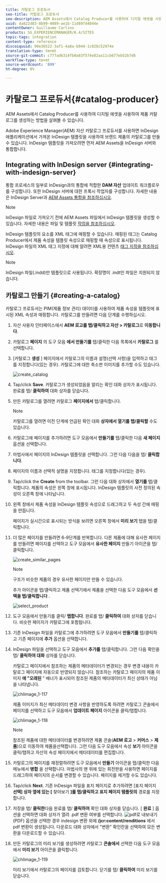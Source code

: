 ```yaml
---
title: 카탈로그 프로듀서
seo-title: 카탈로그 프로듀서
seo-description: AEM Assets에서 Catalog Producer를 사용하여 디지털 에셋을 사용하여 제품 카탈로그를 생성하는 방법을 살펴볼 수 있습니다.
uuid: da822d83-8b99-4089-ae1b-11d897d4044e
contentOwner: Guillaume Carlino
products: SG_EXPERIENCEMANAGER/6.4/SITES
topic-tags: integration
content-type: reference
discoiquuid: 90e36522-3af1-4a8a-b044-1c828c52974e
translation-type: tm+mt
source-git-commit: c777ad6314fb0a83f574e82aa11cb677eb52b7d6
workflow-type: tm+mt
source-wordcount: '899'
ht-degree: 0%

---
```



# 카탈로그 프로듀서{#catalog-producer}

AEM Assets에서 Catalog Producer를 사용하여 디지털 에셋을 사용하여 제품 카탈로그를 생성하는 방법을 살펴볼 수 있습니다.

Adobe Experience Manager(AEM) 자산 카탈로그 프로듀서를 사용하면 InDesign 애플리케이션에서 가져온 InDesign 템플릿을 사용하여 브랜드 제품의 카탈로그를 만들 수 있습니다. InDesign 템플릿을 가져오려면 먼저 AEM Assets을 InDesign 서버와 통합합니다.

## Integrating with InDesign server {#integrating-with-indesign-server}

통합 프로세스의 일부로 InDesign과의 통합에 적합한 **DAM 자산** 업데이트 워크플로우를 구성합니다. 또한 InDesign 서버에 대한 프록시 작업자를 구성합니다. 자세한 내용은 InDesign Server과 [AEM Assets 통합을 참조하십시오](/help/assets/indesign.md).

>[!NOTE]
>
>InDesign 파일로 가져오기 전에 AEM Assets 파일에서 InDesign 템플릿을 생성할 수 있습니다. 자세한 내용은 파일 및 템플릿 [작업을 참조하십시오](https://helpx.adobe.com/indesign/using/files-templates.html).
>
>InDesign 템플릿의 요소를 XML 태그에 매핑할 수 있습니다. 매핑된 태그는 Catalog Producer에서 제품 속성을 템플릿 속성으로 매핑할 때 속성으로 표시됩니다. InDesign 파일의 XML 태그 지정에 대해 알려면 XML용 컨텐츠 [태그 지정을 참조하십시오](https://helpx.adobe.com/indesign/using/tagging-content-xml.html).

>[!NOTE]
>
>InDesign 파일(.indd)만 템플릿으로 사용됩니다. 확장명이 .indt인 파일은 지원되지 않습니다.

## 카탈로그 만들기 {#creating-a-catalog}

카탈로그 프로듀서는 PIM(제품 정보 관리) 데이터를 사용하여 제품 속성을 템플릿에 표시된 XML 속성과 매핑합니다. 카탈로그를 만들려면 다음 단계를 수행하십시오.

1. 자산 사용자 인터페이스에서 **AEM 로고를 탭/클릭하고 자산 > 카탈로그**&#x200B;로 **이동합니다**.
1. 카탈로그 **페이지** 의 도구 모음 **에서 만들기를** 탭/클릭한 다음 목록에서 **카탈로그** 를선택합니다.
1. [카탈로그 **생성** ] 페이지에서 카탈로그의 이름과 설명(선택 사항)을 입력하고 태그를 지정합니다(있는 경우). 카탈로그에 대한 축소판 이미지를 추가할 수도 있습니다.

   ![create_catalog](assets/create_catalog.png)

1. Tap/click **Save**. 카탈로그가 생성되었음을 알리는 확인 대화 상자가 표시됩니다. 완료를 탭/ **클릭하여** 대화 상자를 닫습니다.
1. 만든 카탈로그를 열려면 카탈로그 **페이지에서** 탭/클릭합니다.

   >[!NOTE]
   >
   >카탈로그를 열려면 이전 단계에 언급된 확인 대화 **상자에서 열기를 탭/클릭할** 수도 있습니다.

1. 카탈로그에 페이지를 추가하려면 도구 모음에서 **만들기를** 탭/클릭한 다음 **새 페이지** 옵션을 선택합니다.
1. 마법사에서 페이지의 InDesign 템플릿을 선택합니다. 그런 다음 다음을 탭/ **클릭합니다**.
1. 페이지의 이름과 선택적 설명을 지정합니다. 태그를 지정합니다(있는 경우).
1. Tap/click the **Create** from the toolbar. 그런 다음 대화 상자에서 **열기를** 탭/클릭합니다. 제품의 속성은 왼쪽 창에 표시됩니다. InDesign 템플릿의 사전 정의된 속성이 오른쪽 창에 나타납니다.
1. 왼쪽 창에서 제품 속성을 InDesign 템플릿 속성으로 드래그하고 두 속성 간에 매핑을 만듭니다.

   페이지가 실시간으로 표시되는 방식을 보려면 오른쪽 창에서 **미리 보기** 탭을 탭/클릭합니다.

1. 더 많은 페이지를 만들려면 6-9단계를 반복합니다. 다른 제품에 대해 유사한 페이지를 만들려면 페이지를 선택하고 도구 모음에서 **유사한 페이지** 만들기 아이콘을 탭/클릭합니다.

   ![create_similar_pages](assets/create_similar_pages.png)

   >[!NOTE]
   >
   >구조가 비슷한 제품의 경우 유사한 페이지만 만들 수 있습니다.

   추가 아이콘을 탭/클릭하고 제품 선택기에서 제품을 선택한 다음 도구 모음에서 **선택을 탭/클릭합니다** .

   ![select_product](assets/select_product.png)

1. 도구 모음에서 만들기를 클릭/ **탭합니다**. 완료를 탭/ **클릭하여** 대화 상자를 닫습니다. 비슷한 페이지가 카탈로그에 포함됩니다.
1. 기존 InDesign 파일을 카탈로그에 추가하려면 도구 모음에서 **만들기를** 탭/클릭하고 기존 페이지에 **추가** 옵션을 선택합니다.
1. InDesign 파일을 선택하고 도구 모음에서 **추가를** 탭/클릭합니다. 그런 다음 확인을 탭/ **클릭하여 대화** 상자를 닫습니다.

   카탈로그 페이지에서 참조하는 제품의 메타데이터가 변경되는 경우 변경 내용이 카탈로그 페이지에 자동으로 반영되지 않습니다. 참조하는 카탈로그 페이지의 제품 이미지 **에 &quot;오래된** &quot; 배너가 표시되어 참조된 제품의 메타데이터가 최신 상태가 아님을 나타냅니다.

   ![chlimage_1-117](assets/chlimage_1-117.png)

   제품 이미지가 최신 메타데이터 변경 사항을 반영하도록 하려면 카탈로그 콘솔에서 페이지를 선택하고 도구 모음에서 **업데이트 페이지** 아이콘을 클릭/탭합니다.

   ![chlimage_1-118](assets/chlimage_1-118.png)

   >[!NOTE]
   >
   >참조된 제품에 대한 메타데이터를 변경하려면 제품 콘솔(**AEM 로고** > **커머스** > **제품**)으로 이동하여 제품을선택합니다. 그런 다음 도구 모음에서 속성 **보기** 아이콘을 클릭/탭하고 자산의 속성 페이지에서 메타데이터를 편집합니다.

1. 카탈로그의 페이지를 재정렬하려면 도구 모음에서 **만들기** 아이콘을 탭/클릭한 다음 메뉴에서 **병합** 을 선택합니다. 마법사의 맨 위에 있는 회전판을 사용하면 페이지를 드래그하여 페이지의 순서를 변경할 수 있습니다. 페이지를 제거할 수도 있습니다.

1. Tap/click **Next**. 기존 InDesign 파일을 표지 페이지로 추가하려면 [표지 페이지 **선택] 상자 옆에 있는 [** 찾아보기 **]를 탭/클릭하고 표지 페이지 템플릿의** 경로를 지정합니다.
1. 저장을 탭/ **클릭한**&#x200B;다음 완료를 탭/ **클릭하여** 확인 대화 상자를 닫습니다.
[ **완료** ] 옵션을 선택하면 대화 상자가 열려 .pdf 변환 여부를 선택합니다.
   ![pdf](assets/CatalogPDF.png)로 내보내기(PDF) 옵션을 선택한 경우 indesign 변환 외에 **/jcr:content/renditions** 에서 pdf 변환이 생성됩니다. 다운로드 대화 상자에서 &quot;변환&quot; 확인란을 선택하여 모든 변환을 다운로드할 수 있습니다.

1. 만든 카탈로그의 미리 보기를 생성하려면 카탈로그 **콘솔에서** 선택한 다음 도구 모음에서 **미리 보기** 아이콘을 클릭합니다.

   ![chlimage_1-119](assets/chlimage_1-119.png)

   미리 보기에서 카탈로그의 페이지를 검토합니다. 닫기를 탭/ **클릭하여** 미리 보기를 닫습니다.

